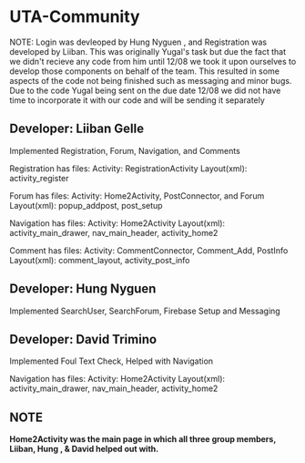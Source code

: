 # UTA-Community

NOTE: Login was devleoped by Hung Nyguen , and Registration was developed by Liiban. This was originally Yugal's task but due 
the fact that we didn't recieve any code from him until 12/08 we took it upon ourselves to develop those components on behalf 
of the team. This resulted in some aspects of the code not being finished such as messaging and minor bugs. Due to the code Yugal
being sent on the due date 12/08 we did not have time to incorporate it with our code and will be sending it separately





## Developer: Liiban Gelle

Implemented Registration, Forum, Navigation, and Comments

Registration has files:
	Activity: RegistrationActivity
	Layout(xml): activity_register

Forum has files:
	Activity: Home2Activity, PostConnector, and Forum 
	Layout(xml): popup_addpost, post_setup

Navigation has files:
	Activity: Home2Activity
	Layout(xml): activity_main_drawer, nav_main_header, activity_home2

Comment has files:
	Activity: CommentConnector, Comment_Add, PostInfo
	Layout(xml): comment_layout, activity_post_info




## Developer: Hung Nyguen

Implemented SearchUser, SearchForum, Firebase Setup and Messaging



## Developer: David Trimino

Implemented Foul Text Check, Helped with Navigation

Navigation has files:
	Activity: Home2Activity
	Layout(xml): activity_main_drawer, nav_main_header, activity_home2


## NOTE
**Home2Activity was the main page in which all three group members, Liiban, Hung , & David helped out with.**

